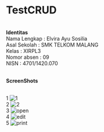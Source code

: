 # TestCRUD

<b> <br> Identitas </b>
<br> Nama Lengkap  : Elvira Ayu Sosilia
<br> Asal Sekolah  : SMK TELKOM MALANG
<br> Kelas         : XIRPL3
<br> Nomor absen   : 09
<br> NISN          : 4701/1420.070

<br> <b> ScreenShots </b>

<br> 1 ![1](https://cloud.githubusercontent.com/assets/22167465/23303498/12e9525c-fac7-11e6-9a7b-6a0774e3a703.PNG)
<br> 2 ![2](https://cloud.githubusercontent.com/assets/22167465/23303499/12f1eb92-fac7-11e6-8cd4-88591f056864.PNG)
<br> 3 ![open](https://cloud.githubusercontent.com/assets/22167465/23746825/f5c0e838-04ef-11e7-943b-6a7e397ab667.PNG)
<br> 4 ![edit](https://cloud.githubusercontent.com/assets/22167465/23746824/f5b0b33c-04ef-11e7-99d0-20da60c05841.PNG)
<br> 5 ![print](https://cloud.githubusercontent.com/assets/22167465/23746826/f5c9b698-04ef-11e7-8138-b797e9ca32d7.PNG)
